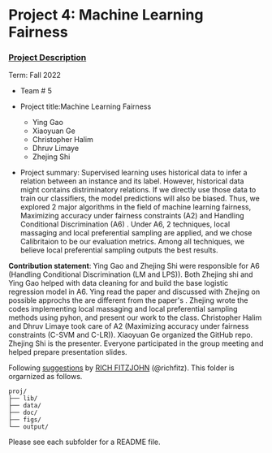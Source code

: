 # Project 4: Machine Learning Fairness

### [Project Description](doc/project4_desc.md)

Term: Fall 2022

+ Team # 5
+ Project title:Machine Learning Fairness
	+ Ying Gao
	+ Xiaoyuan Ge
	+ Christopher Halim
	+ Dhruv Limaye
	+ Zhejing Shi
	
+ Project summary: Supervised learning uses historical data to infer a relation between an instance and its label. However, historical data might contains distriminatory relations. If we directly use those data to train our classifiers, the model predictions will also be biased. Thus, we explored 2 major algorithms in the field of machine learning fairness, Maximizing accuracy under fairness constraints (A2) and Handling Conditional Discrimination (A6) . Under A6, 2 techniques, local massaging and local preferential sampling are applied, and we chose Calibritaion to be our evaluation metrics. Among all techniques, we believe local preferential sampling outputs the best results.
	
**Contribution statement**:  Ying Gao and Zhejing Shi were responsible for A6 (Handling Conditional Discrimination (LM and LPS)). Both Zhejing shi and Ying Gao helped with data cleaning for and build the base logistic regression model in A6. Ying read the paper and discussed with Zhejing on possible approchs the are different from the paper's . Zhejing wrote the codes implementing local massaging and local preferential sampling methods using pyhon, and present our work to the class. Christopher Halim and Dhruv Limaye took care of A2 (Maximizing accuracy under fairness constraints (C-SVM and C-LR)). Xiaoyuan Ge organized the GitHub repo. Zhejing Shi is the presenter. Everyone participated in the group meeting and helped prepare presentation slides. 

Following [suggestions](http://nicercode.github.io/blog/2013-04-05-projects/) by [RICH FITZJOHN](http://nicercode.github.io/about/#Team) (@richfitz). This folder is orgarnized as follows.

```
proj/
├── lib/
├── data/
├── doc/
├── figs/
└── output/
```

Please see each subfolder for a README file.
